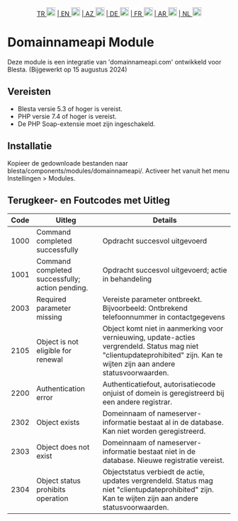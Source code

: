 <div align="center">  
  <a href="README.md"   >   TR <img style="padding-top: 8px" src="https://raw.githubusercontent.com/yammadev/flag-icons/master/png/TR.png" alt="TR" height="20" /></a>  
  <a href="README-EN.md"> | EN <img style="padding-top: 8px" src="https://raw.githubusercontent.com/yammadev/flag-icons/master/png/US.png" alt="EN" height="20" /></a>  
  <a href="README-AZ.md"> | AZ <img style="padding-top: 8px" src="https://raw.githubusercontent.com/yammadev/flag-icons/master/png/AZ.png" alt="AZ" height="20" /></a>  
  <a href="README-DE.md"> | DE <img style="padding-top: 8px" src="https://raw.githubusercontent.com/yammadev/flag-icons/master/png/DE.png" alt="DE" height="20" /></a>  
  <a href="README-FR.md"> | FR <img style="padding-top: 8px" src="https://raw.githubusercontent.com/yammadev/flag-icons/master/png/FR.png" alt="FR" height="20" /></a>  
  <a href="README-AR.md"> | AR <img style="padding-top: 8px" src="https://raw.githubusercontent.com/yammadev/flag-icons/master/png/AR.png" alt="AR" height="20" /></a>  
  <a href="README-NL.md"> | NL <img style="padding-top: 8px" src="https://raw.githubusercontent.com/yammadev/flag-icons/master/png/NL.png" alt="NL" height="20" /></a>  
</div>


# Domainnameapi Module

Deze module is een integratie van 'domainnameapi.com' ontwikkeld voor Blesta. (Bijgewerkt op 15 augustus 2024)

## Vereisten

- Blesta versie 5.3 of hoger is vereist.
- PHP versie 7.4 of hoger is vereist.
- De PHP Soap-extensie moet zijn ingeschakeld.

## Installatie

Kopieer de gedownloade bestanden naar blesta/components/modules/domainnameapi/.
Activeer het vanuit het menu Instellingen > Modules.



## Terugkeer- en Foutcodes met Uitleg

| Code | Uitleg                                          | Details                                                                                                                                                                     |
|------|-------------------------------------------------|-----------------------------------------------------------------------------------------------------------------------------------------------------------------------------|
| 1000 | Command completed successfully                  | Opdracht succesvol uitgevoerd                                                                                                                                               |
| 1001 | Command completed successfully; action pending. | Opdracht succesvol uitgevoerd; actie in behandeling                                                                                                                         |
| 2003 | Required parameter missing                      | Vereiste parameter ontbreekt. Bijvoorbeeld: Ontbrekend telefoonnummer in contactgegevens                                                                                    |
| 2105 | Object is not eligible for renewal              | Object komt niet in aanmerking voor vernieuwing, update-acties vergrendeld. Status mag niet "clientupdateprohibited" zijn. Kan te wijten zijn aan andere statusvoorwaarden. |
| 2200 | Authentication error                            | Authenticatiefout, autorisatiecode onjuist of domein is geregistreerd bij een andere registrar.                                                                             |
| 2302 | Object exists                                   | Domeinnaam of nameserver-informatie bestaat al in de database. Kan niet worden geregistreerd.                                                                               |
| 2303 | Object does not exist                           | Domeinnaam of nameserver-informatie bestaat niet in de database. Nieuwe registratie vereist.                                                                                |
| 2304 | Object status prohibits operation               | Objectstatus verbiedt de actie, updates vergrendeld. Status mag niet "clientupdateprohibited" zijn. Kan te wijten zijn aan andere statusvoorwaarden.                        |
